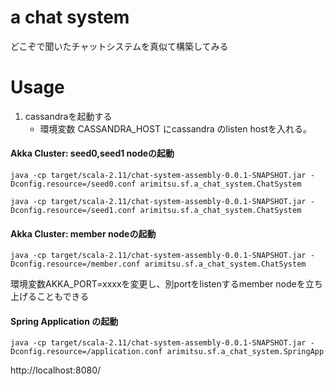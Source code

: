 a chat system
==============

どこぞで聞いたチャットシステムを真似て構築してみる

Usage
======

1. cassandraを起動する
    - 環境変数 CASSANDRA_HOST にcassandra のlisten hostを入れる。

#### Akka Cluster: seed0,seed1 nodeの起動

```
java -cp target/scala-2.11/chat-system-assembly-0.0.1-SNAPSHOT.jar -Dconfig.resource=/seed0.conf arimitsu.sf.a_chat_system.ChatSystem
```
```
java -cp target/scala-2.11/chat-system-assembly-0.0.1-SNAPSHOT.jar -Dconfig.resource=/seed1.conf arimitsu.sf.a_chat_system.ChatSystem
```

#### Akka Cluster: member nodeの起動
```
java -cp target/scala-2.11/chat-system-assembly-0.0.1-SNAPSHOT.jar -Dconfig.resource=/member.conf arimitsu.sf.a_chat_system.ChatSystem
```
環境変数AKKA_PORT=xxxxを変更し、別portをlistenするmember nodeを立ち上げることもできる

#### Spring Application の起動
```
java -cp target/scala-2.11/chat-system-assembly-0.0.1-SNAPSHOT.jar -Dconfig.resource=/application.conf arimitsu.sf.a_chat_system.SpringApp
```

http://localhost:8080/
